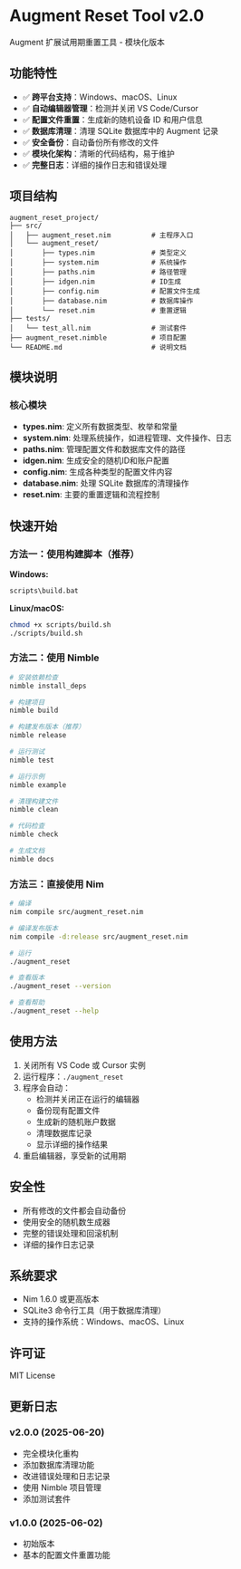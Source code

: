 # Augment Reset Tool v2.0

Augment 扩展试用期重置工具 - 模块化版本

## 功能特性

- ✅ **跨平台支持**：Windows、macOS、Linux
- ✅ **自动编辑器管理**：检测并关闭 VS Code/Cursor
- ✅ **配置文件重置**：生成新的随机设备 ID 和用户信息
- ✅ **数据库清理**：清理 SQLite 数据库中的 Augment 记录
- ✅ **安全备份**：自动备份所有修改的文件
- ✅ **模块化架构**：清晰的代码结构，易于维护
- ✅ **完整日志**：详细的操作日志和错误处理

## 项目结构

```
augment_reset_project/
├── src/
│   ├── augment_reset.nim          # 主程序入口
│   └── augment_reset/
│       ├── types.nim              # 类型定义
│       ├── system.nim             # 系统操作
│       ├── paths.nim              # 路径管理
│       ├── idgen.nim              # ID生成
│       ├── config.nim             # 配置文件生成
│       ├── database.nim           # 数据库操作
│       └── reset.nim              # 重置逻辑
├── tests/
│   └── test_all.nim               # 测试套件
├── augment_reset.nimble           # 项目配置
└── README.md                      # 说明文档
```

## 模块说明

### 核心模块

- **types.nim**: 定义所有数据类型、枚举和常量
- **system.nim**: 处理系统操作，如进程管理、文件操作、日志
- **paths.nim**: 管理配置文件和数据库文件的路径
- **idgen.nim**: 生成安全的随机ID和账户配置
- **config.nim**: 生成各种类型的配置文件内容
- **database.nim**: 处理 SQLite 数据库的清理操作
- **reset.nim**: 主要的重置逻辑和流程控制

## 快速开始

### 方法一：使用构建脚本（推荐）

**Windows:**
```cmd
scripts\build.bat
```

**Linux/macOS:**
```bash
chmod +x scripts/build.sh
./scripts/build.sh
```

### 方法二：使用 Nimble

```bash
# 安装依赖检查
nimble install_deps

# 构建项目
nimble build

# 构建发布版本（推荐）
nimble release

# 运行测试
nimble test

# 运行示例
nimble example

# 清理构建文件
nimble clean

# 代码检查
nimble check

# 生成文档
nimble docs
```

### 方法三：直接使用 Nim

```bash
# 编译
nim compile src/augment_reset.nim

# 编译发布版本
nim compile -d:release src/augment_reset.nim

# 运行
./augment_reset

# 查看版本
./augment_reset --version

# 查看帮助
./augment_reset --help
```

## 使用方法

1. 关闭所有 VS Code 或 Cursor 实例
2. 运行程序：`./augment_reset`
3. 程序会自动：
   - 检测并关闭正在运行的编辑器
   - 备份现有配置文件
   - 生成新的随机账户数据
   - 清理数据库记录
   - 显示详细的操作结果
4. 重启编辑器，享受新的试用期

## 安全性

- 所有修改的文件都会自动备份
- 使用安全的随机数生成器
- 完整的错误处理和回滚机制
- 详细的操作日志记录

## 系统要求

- Nim 1.6.0 或更高版本
- SQLite3 命令行工具（用于数据库清理）
- 支持的操作系统：Windows、macOS、Linux

## 许可证

MIT License

## 更新日志

### v2.0.0 (2025-06-20)
- 完全模块化重构
- 添加数据库清理功能
- 改进错误处理和日志记录
- 使用 Nimble 项目管理
- 添加测试套件

### v1.0.0 (2025-06-02)
- 初始版本
- 基本的配置文件重置功能
